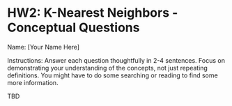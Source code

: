 HW2: K-Nearest Neighbors - Conceptual Questions
==============================================

Name: [Your Name Here]

Instructions: Answer each question thoughtfully in 2-4 sentences. Focus on demonstrating your understanding of the concepts, not just repeating definitions. You might have to do some searching or reading to find some more information.

TBD